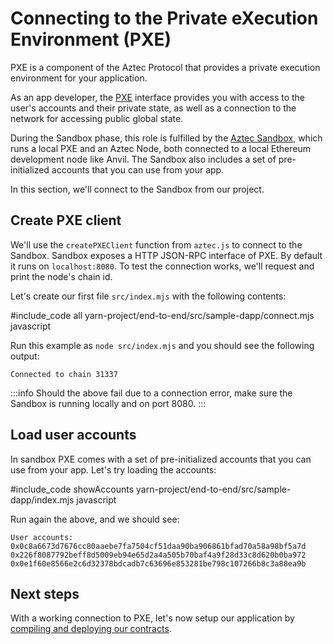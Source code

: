 # Connecting to the Private eXecution Environment (PXE)

PXE is a component of the Aztec Protocol that provides a private execution environment for your application.

As an app developer, the [PXE](https://github.com/AztecProtocol/aztec-packages/tree/master/yarn-project/pxe) interface provides you with access to the user's accounts and their private state, as well as a connection to the network for accessing public global state.

During the Sandbox phase, this role is fulfilled by the [Aztec Sandbox](../../sandbox/references/sandbox-reference.md), which runs a local PXE and an Aztec Node, both connected to a local Ethereum development node like Anvil.
The Sandbox also includes a set of pre-initialized accounts that you can use from your app.

In this section, we'll connect to the Sandbox from our project.

## Create PXE client

We'll use the `createPXEClient` function from `aztec.js` to connect to the Sandbox.
Sandbox exposes a HTTP JSON-RPC interface of PXE.
By default it runs on `localhost:8080`.
To test the connection works, we'll request and print the node's chain id.

Let's create our first file `src/index.mjs` with the following contents:

#include_code all yarn-project/end-to-end/src/sample-dapp/connect.mjs javascript

Run this example as `node src/index.mjs` and you should see the following output:

```
Connected to chain 31337
```

:::info
Should the above fail due to a connection error, make sure the Sandbox is running locally and on port 8080.
:::

## Load user accounts

In sandbox PXE comes with a set of pre-initialized accounts that you can use from your app.
Let's try loading the accounts:

#include_code showAccounts yarn-project/end-to-end/src/sample-dapp/index.mjs javascript

Run again the above, and we should see:

```
User accounts:
0x0c8a6673d7676cc80aaebe7fa7504cf51daa90ba906861bfad70a58a98bf5a7d
0x226f8087792beff8d5009eb94e65d2a4a505b70baf4a9f28d33c8d620b0ba972
0x0e1f60e8566e2c6d32378bdcadb7c63696e853281be798c107266b8c3a88ea9b
```

## Next steps

With a working connection to PXE, let's now setup our application by [compiling and deploying our contracts](./contract_deployment.md).
